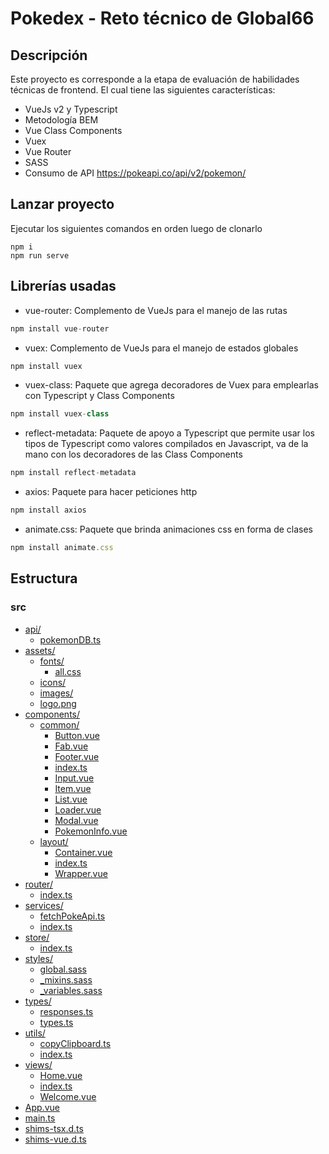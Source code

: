 # Pokedex - Reto técnico de Global66

## Descripción

Este proyecto es corresponde a la etapa de evaluación de habilidades técnicas de frontend. El cual tiene las siguientes características:

* VueJs v2 y Typescript
* Metodología BEM
* Vue Class Components
* Vuex
* Vue Router
* SASS
* Consumo de API https://pokeapi.co/api/v2/pokemon/

## Lanzar proyecto

Ejecutar los siguientes comandos en orden luego de clonarlo
```
npm i
npm run serve
```

## Librerías usadas

* vue-router: Complemento de VueJs para el manejo de las rutas

```js
npm install vue-router
```

* vuex: Complemento de VueJs para el manejo de estados globales

```js
npm install vuex
```

* vuex-class: Paquete que agrega decoradores de Vuex para emplearlas con Typescript y Class Components

```js
npm install vuex-class
```

* reflect-metadata: Paquete de apoyo a Typescript que permite usar los tipos de Typescript como valores compilados en Javascript, va de la mano con los decoradores de las Class Components

```js
npm install reflect-metadata
```

* axios: Paquete para hacer peticiones http

```js
npm install axios
```

* animate.css: Paquete que brinda animaciones css en forma de clases

```js
npm install animate.css
```

## Estructura

### src

* [api/](.\src\api)
  * [pokemonDB.ts](.\src\api\pokemonDB.ts)
* [assets/](.\src\assets)
  * [fonts/](.\src\assets\fonts)
    * [all.css](.\src\assets\fonts\all.css)
  * [icons/](.\src\assets\icons)
  * [images/](.\src\assets\images)
  * [logo.png](.\src\assets\logo.png)
* [components/](.\src\components)
  * [common/](.\src\components\common)
    * [Button.vue](.\src\components\common\Button.vue)
    * [Fab.vue](.\src\components\common\Fab.vue)
    * [Footer.vue](.\src\components\common\Footer.vue)
    * [index.ts](.\src\components\common\index.ts)
    * [Input.vue](.\src\components\common\Input.vue)
    * [Item.vue](.\src\components\common\Item.vue)
    * [List.vue](.\src\components\common\List.vue)
    * [Loader.vue](.\src\components\common\Loader.vue)
    * [Modal.vue](.\src\components\common\Modal.vue)
    * [PokemonInfo.vue](.\src\components\common\PokemonInfo.vue)
  * [layout/](.\src\components\layout)
    * [Container.vue](.\src\components\layout\Container.vue)
    * [index.ts](.\src\components\layout\index.ts)
    * [Wrapper.vue](.\src\components\layout\Wrapper.vue)
* [router/](.\src\router)
  * [index.ts](.\src\router\index.ts)
* [services/](.\src\services)
  * [fetchPokeApi.ts](.\src\services\fetchPokeApi.ts)
  * [index.ts](.\src\services\index.ts)
* [store/](.\src\store)
  * [index.ts](.\src\store\index.ts)
* [styles/](.\src\styles)
  * [global.sass](.\src\styles\global.sass)
  * [_mixins.sass](.\src\styles\_mixins.sass)
  * [_variables.sass](.\src\styles\_variables.sass)
* [types/](.\src\types)
  * [responses.ts](.\src\types\responses.ts)
  * [types.ts](.\src\types\types.ts)
* [utils/](.\src\utils)
  * [copyClipboard.ts](.\src\utils\copyClipboard.ts)
  * [index.ts](.\src\utils\index.ts)
* [views/](.\src\views)
  * [Home.vue](.\src\views\Home.vue)
  * [index.ts](.\src\views\index.ts)
  * [Welcome.vue](.\src\views\Welcome.vue)
* [App.vue](.\src\App.vue)
* [main.ts](.\src\main.ts)
* [shims-tsx.d.ts](.\src\shims-tsx.d.ts)
* [shims-vue.d.ts](.\src\shims-vue.d.ts)
